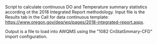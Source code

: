 Script to calculate continuous DO and Temperature summary statistics according ot the 2018 Integrated Report methodology. Input file is the Results tab in the Call for data continuous template: https://www.oregon.gov/deq/wq/pages/2018-integrated-report.aspx. 

Output is a file to load into AWQMS using the "1082 CnStatSmmary-CFD" import configuration. 

